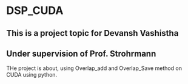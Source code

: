 # DSP_CUDA
## This is a project topic for Devansh Vashistha
## Under supervision of Prof. Strohrmann

THe project is about, using Overlap_add and Overlap_Save method on CUDA using python.
